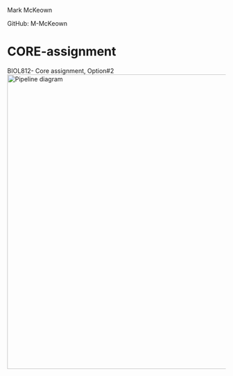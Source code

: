 Mark McKeown

GitHub: M-McKeown

# CORE-assignment
BIOL812- Core assignment, Option#2
<img width="678" alt="Pipeline diagram" src="https://user-images.githubusercontent.com/100710482/159384560-673e1845-500d-4de9-aa79-0661bb14f72b.png">
